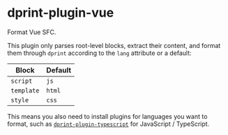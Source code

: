 # dprint-plugin-vue

Format Vue SFC.

This plugin only parses root-level blocks, extract their content, and format
them through `dprint` according to the `lang` attribute or a default:

| Block      | Default |
| ---------- | ------- |
| `script`   | `js`    |
| `template` | `html`  |
| `style`    | `css`   |

This means you also need to install plugins for languages you want to format,
such as
[`dprint-plugin-typescript`](https://github.com/dprint/dprint-plugin-typescript)
for JavaScript / TypeScript.
